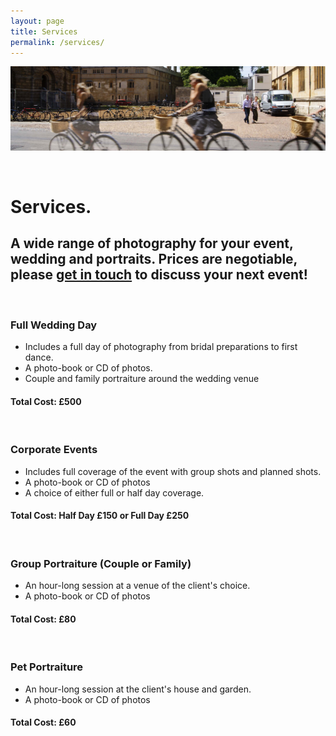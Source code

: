 ```yaml
---
layout: page
title: Services
permalink: /services/
---
```


![Photo of City Cyclist](/assets/img/bike-header.jpg "Photo of City Cyclist")

<br>

# Services.

## A wide range of photography for your event, wedding and portraits. Prices are negotiable, please [get in touch](/contact) to discuss your next event!

<br>

### Full Wedding Day

* Includes a full day of photography from bridal preparations to first dance.
* A photo-book or CD of photos.
* Couple and family portraiture around the wedding venue

#### **Total Cost:** £500

<br>

### Corporate Events

* Includes full coverage of the event with group shots and planned shots.
* A photo-book or CD of photos
* A choice of either full or half day coverage.

#### **Total Cost:** Half Day £150 or Full Day £250

<br>

### Group Portraiture (Couple or Family)

* An hour-long session at a venue of the client's choice.
* A photo-book or CD of photos

#### **Total Cost:** £80

<br>

### Pet Portraiture

* An hour-long session at the client's house and garden.
* A photo-book or CD of photos

#### **Total Cost:** £60
